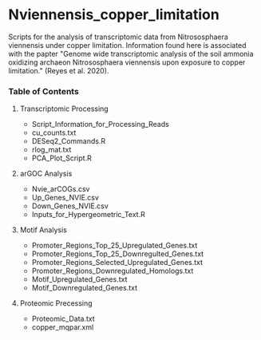 # Nviennensis_copper_limitation
Scripts for the analysis of transcriptomic data from Nitrososphaera viennensis under copper limitation. Information found here is associated with the papter "Genome wide transcriptomic analysis of the soil ammonia oxidizing archaeon Nitrososphaera viennensis upon exposure to copper limitation." (Reyes et al. 2020).

###  Table of Contents  

1.  Transcriptomic Processing
    *  Script_Information_for_Processing_Reads
    *  cu_counts.txt
    *  DESeq2_Commands.R
    *  rlog_mat.txt
    *  PCA_Plot_Script.R
    
2.  arGOC Analysis
    *  Nvie_arCOGs.csv
    *  Up_Genes_NVIE.csv
    *  Down_Genes_NVIE.csv
    *  Inputs_for_Hypergeometric_Text.R
    
3.  Motif Analysis
    *  Promoter_Regions_Top_25_Upregulated_Genes.txt
    *  Promoter_Regions_Top_25_Downregulted_Genes.txt
    *  Promoter_Regions_Selected_Upregulated_Genes.txt
    *  Promoter_Regions_Downregulated_Homologs.txt
    *  Motif_Upregulated_Genes.txt
    *  Motif_Downregulated_Genes.txt
    
4.  Proteomic Precessing
    *  Proteomic_Data.txt
    *  copper_mqpar.xml
    
